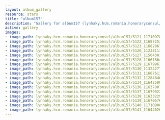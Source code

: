 ```yaml
---
layout: album_gallery
resource: stars
title: "album157"
description: "Gallery for album157 (lynhaky.hcm.romania.honoraryconsul/album157)"
active: gallery
images:
- image_path: lynhaky.hcm.romania.honoraryconsul/album157/5121_117109785_3363776206990558_3225754214720609490_n.jpg
- image_path: lynhaky.hcm.romania.honoraryconsul/album157/5122_116872531_3363776186990560_6973712177130018325_n.jpg
- image_path: lynhaky.hcm.romania.honoraryconsul/album157/5123_116828676_3363776183657227_8790874009439648838_n.jpg
- image_path: lynhaky.hcm.romania.honoraryconsul/album157/5126_112381135_3361022783932567_7067649704542121396_n.jpg
- image_path: lynhaky.hcm.romania.honoraryconsul/album157/5127_115643010_3361022750599237_194148612904337371_n.jpg
- image_path: lynhaky.hcm.romania.honoraryconsul/album157/5128_116618647_3361022710599241_2269818703238672832_n.jpg
- image_path: lynhaky.hcm.romania.honoraryconsul/album157/5129_116799610_3361022660599246_1835680670278526199_n.jpg
- image_path: lynhaky.hcm.romania.honoraryconsul/album157/5130_113242778_3361022630599249_5853730094315805520_n.jpg
- image_path: lynhaky.hcm.romania.honoraryconsul/album157/5131_116676132_3361022573932588_8819858305688328734_n.jpg
- image_path: lynhaky.hcm.romania.honoraryconsul/album157/5132_112848467_3361022553932590_3300109770008640817_n.jpg
- image_path: lynhaky.hcm.romania.honoraryconsul/album157/5134_116425002_3361022500599262_2088092636456658935_n.jpg
- image_path: lynhaky.hcm.romania.honoraryconsul/album157/5136_116378072_3361022430599269_1477054769667538414_n.jpg
- image_path: lynhaky.hcm.romania.honoraryconsul/album157/5137_116799222_3361022370599275_6603819058791119664_n.jpg
- image_path: lynhaky.hcm.romania.honoraryconsul/album157/5138_116332293_3361022347265944_8513598968247404598_n.jpg
- image_path: lynhaky.hcm.romania.honoraryconsul/album157/5139_116706768_3361022290599283_8331664087703159023_n.jpg
- image_path: lynhaky.hcm.romania.honoraryconsul/album157/5140_117109084_3361022230599289_8015951014128840054_n.jpg
- image_path: lynhaky.hcm.romania.honoraryconsul/album157/5141_116440262_3361022173932628_2746124930613939840_n.jpg
---
```

